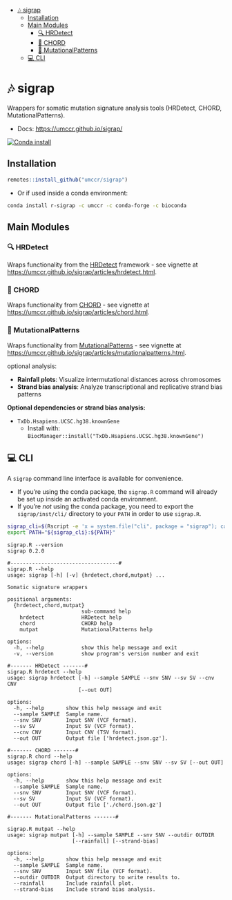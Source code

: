 
- [🎶 sigrap](#-sigrap)
  - [Installation](#installation)
  - [Main Modules](#main-modules)
    - [🔍 HRDetect](#-hrdetect)
    - [🎸 CHORD](#-chord)
    - [🐾 MutationalPatterns](#-mutationalpatterns)
  - [💻 CLI](#-cli)

<!-- README.md is generated from README.Rmd. Please edit that file -->

# 🎶 sigrap

Wrappers for somatic mutation signature analysis tools (HRDetect, CHORD,
MutationalPatterns).

- Docs: <https://umccr.github.io/sigrap/>

<!-- badges: start -->

[![Conda
install](https://anaconda.org/umccr/r-sigrap/badges/installer/conda.svg)](https://anaconda.org/umccr/r-sigrap)
<!-- badges: end -->

## Installation

``` r
remotes::install_github("umccr/sigrap")
```

- Or if used inside a conda environment:

``` bash
conda install r-sigrap -c umccr -c conda-forge -c bioconda
```

## Main Modules

### 🔍 HRDetect

Wraps functionality from the
[HRDetect](https://github.com/Nik-Zainal-Group/signature.tools.lib)
framework - see vignette at
<https://umccr.github.io/sigrap/articles/hrdetect.html>.

### 🎸 CHORD

Wraps functionality from
[CHORD](https://github.com/UMCUGenetics/CHORD) - see vignette at
<https://umccr.github.io/sigrap/articles/chord.html>.

### 🐾 MutationalPatterns

Wraps functionality from
[MutationalPatterns](https://github.com/UMCUGenetics/MutationalPatterns) -
see vignette at
<https://umccr.github.io/sigrap/articles/mutationalpatterns.html>.

optional analysis:
- **Rainfall plots**: Visualize intermutational distances across chromosomes
- **Strand bias analysis**: Analyze transcriptional and replicative strand bias patterns

**Optional dependencies or strand bias analysis:**
- `TxDb.Hsapiens.UCSC.hg38.knownGene`
  - Install with: `BiocManager::install("TxDb.Hsapiens.UCSC.hg38.knownGene")`

## 💻 CLI

A `sigrap` command line interface is available for convenience.

- If you’re using the conda package, the `sigrap.R` command will already
  be set up inside an activated conda environment.
- If you’re *not* using the conda package, you need to export the
  `sigrap/inst/cli/` directory to your `PATH` in order to use
  `sigrap.R`.

``` bash
sigrap_cli=$(Rscript -e 'x = system.file("cli", package = "sigrap"); cat(x, "\n")' | xargs)
export PATH="${sigrap_cli}:${PATH}"
```

    sigrap.R --version
    sigrap 0.2.0

    #-----------------------------------#
    sigrap.R --help
    usage: sigrap [-h] [-v] {hrdetect,chord,mutpat} ...

    Somatic signature wrappers

    positional arguments:
      {hrdetect,chord,mutpat}
                            sub-command help
        hrdetect            HRDetect help
        chord               CHORD help
        mutpat              MutationalPatterns help

    options:
      -h, --help            show this help message and exit
      -v, --version         show program's version number and exit

    #------- HRDetect -------#
    sigrap.R hrdetect --help
    usage: sigrap hrdetect [-h] --sample SAMPLE --snv SNV --sv SV --cnv CNV
                           [--out OUT]

    options:
      -h, --help       show this help message and exit
      --sample SAMPLE  Sample name.
      --snv SNV        Input SNV (VCF format).
      --sv SV          Input SV (VCF format).
      --cnv CNV        Input CNV (TSV format).
      --out OUT        Output file ['hrdetect.json.gz'].

    #------- CHORD -------#
    sigrap.R chord --help
    usage: sigrap chord [-h] --sample SAMPLE --snv SNV --sv SV [--out OUT]

    options:
      -h, --help       show this help message and exit
      --sample SAMPLE  Sample name.
      --snv SNV        Input SNV (VCF format).
      --sv SV          Input SV (VCF format).
      --out OUT        Output file ['./chord.json.gz']

    #------- MutationalPatterns -------#

    sigrap.R mutpat --help
    usage: sigrap mutpat [-h] --sample SAMPLE --snv SNV --outdir OUTDIR
                         [--rainfall] [--strand-bias]

    options:
      -h, --help       show this help message and exit
      --sample SAMPLE  Sample name.
      --snv SNV        Input SNV file (VCF format).
      --outdir OUTDIR  Output directory to write results to.
      --rainfall       Include rainfall plot.
      --strand-bias    Include strand bias analysis.
